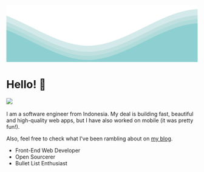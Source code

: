 <!--<p align="center">
  <img src="https://raw.githubusercontent.com/matfantinel/matfantinel/master/logo.svg" width="300" height="100">
</p>
-->
<img src="assets/waves.svg" width="100%" height="150">

# Hello! 👋️
![](https://komarev.com/ghpvc/?username=yawaliyulnurjailani&color=0ca4a5)

I am a software engineer from Indonesia. My deal is building fast, beautiful and high-quality web apps, but I have also worked on mobile (it was pretty fun!).

Also, feel free to check what I've been rambling about on <a href="" target="_blank">my blog</a>.

<ul>
<li>Front-End Web Developer</li>
<li>Open Sourcerer</li>
<li>Bullet List Enthusiast</li>
</ul>
